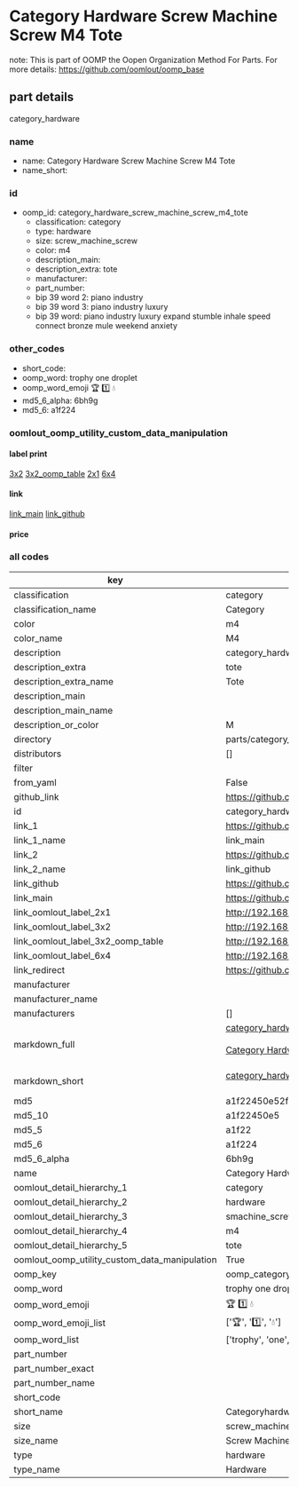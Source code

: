 # Category Hardware Screw Machine Screw M4 Tote  

note: This is part of OOMP the Oopen Organization Method For Parts. For more details: https://github.com/oomlout/oomp_base

##  part details
  



category_hardware



### name
* name: Category Hardware Screw Machine Screw M4 Tote
* name_short: 
### id
* oomp_id: category_hardware_screw_machine_screw_m4_tote
  * classification: category
  * type: hardware
  * size: screw_machine_screw
  * color: m4
  * description_main: 
  * description_extra: tote
  * manufacturer: 
  * part_number: 
  * bip 39 word 2: piano industry
  * bip 39 word 3: piano industry luxury
  * bip 39 word: piano industry luxury expand stumble inhale speed connect bronze mule weekend anxiety

### other_codes
* short_code: 
* oomp_word: trophy one droplet
* oomp_word_emoji :trophy: :one: :droplet:
* md5_6_alpha: 6bh9g
* md5_6: a1f224






### oomlout_oomp_utility_custom_data_manipulation
#### label print
[3x2](http://192.168.1.245:1112/?label=oomp%206bh9g)
[3x2_oomp_table](http://192.168.1.108:1112/?label=oomp%206bh9g)
[2x1](http://192.168.1.242:1112/?label=oomp%206bh9g)
[6x4](http://192.168.1.55:1112/?label=oomp%206bh9g)    

#### link

[link_main](https://github.com/oomlout/oomlout_oomp_version_1_messy/tree/main/parts/category_hardware_screw_machine_screw_m4_tote) [link_github](https://github.com/oomlout/oomlout_oomp_version_1_messy/tree/main/parts/category_hardware_screw_machine_screw_m4_tote)                             

#### price







### all codes 
| key | value |  
| --- | --- |  
| classification | category |  
| classification_name | Category |  
| color | m4 |  
| color_name | M4 |  
| description | category_hardware |  
| description_extra | tote |  
| description_extra_name | Tote |  
| description_main |  |  
| description_main_name |  |  
| description_or_color | M  |  
| directory | parts/category_hardware_screw_machine_screw_m4_tote |  
| distributors | [] |  
| filter |  |  
| from_yaml | False |  
| github_link | https://github.com/oomlout/oomlout_oomp_part_src/tree/main/parts/category_hardware_screw_machine_screw_m4_tote |  
| id | category_hardware_screw_machine_screw_m4_tote |  
| link_1 | https://github.com/oomlout/oomlout_oomp_version_1_messy/tree/main/parts/category_hardware_screw_machine_screw_m4_tote |  
| link_1_name | link_main |  
| link_2 | https://github.com/oomlout/oomlout_oomp_version_1_messy/tree/main/parts/category_hardware_screw_machine_screw_m4_tote |  
| link_2_name | link_github |  
| link_github | https://github.com/oomlout/oomlout_oomp_version_1_messy/tree/main/parts/category_hardware_screw_machine_screw_m4_tote |  
| link_main | https://github.com/oomlout/oomlout_oomp_version_1_messy/tree/main/parts/category_hardware_screw_machine_screw_m4_tote |  
| link_oomlout_label_2x1 | http://192.168.1.242:1112/?label=oomp%206bh9g |  
| link_oomlout_label_3x2 | http://192.168.1.245:1112/?label=oomp%206bh9g |  
| link_oomlout_label_3x2_oomp_table | http://192.168.1.108:1112/?label=oomp%206bh9g |  
| link_oomlout_label_6x4 | http://192.168.1.55:1112/?label=oomp%206bh9g |  
| link_redirect | https://github.com/oomlout/oomlout_oomp_version_1_messy/tree/main/parts/category_hardware_screw_machine_screw_m4_tote |  
| manufacturer |  |  
| manufacturer_name |  |  
| manufacturers | [] |  
| markdown_full | [category_hardware_screw_machine_screw_m4_tote](none)<br>[](none)<br>[Category Hardware Screw Machine Screw M4 Tote](none)<br><br> |  
| markdown_short | [category_hardware_screw_machine_screw_m4_tote](none)<br><br> |  
| md5 | a1f22450e52f3a21ceebd5030a9ccd20 |  
| md5_10 | a1f22450e5 |  
| md5_5 | a1f22 |  
| md5_6 | a1f224 |  
| md5_6_alpha | 6bh9g |  
| name | Category Hardware Screw Machine Screw M4 Tote |  
| oomlout_detail_hierarchy_1 | category |  
| oomlout_detail_hierarchy_2 | hardware |  
| oomlout_detail_hierarchy_3 | smachine_screw |  
| oomlout_detail_hierarchy_4 | m4 |  
| oomlout_detail_hierarchy_5 | tote |  
| oomlout_oomp_utility_custom_data_manipulation | True |  
| oomp_key | oomp_category_hardware_screw_machine_screw_m4_tote |  
| oomp_word | trophy one droplet |  
| oomp_word_emoji | :trophy: :one: :droplet: |  
| oomp_word_emoji_list | [':trophy:', ':one:', ':droplet:'] |  
| oomp_word_list | ['trophy', 'one', 'droplet'] |  
| part_number |  |  
| part_number_exact |  |  
| part_number_name |  |  
| short_code |  |  
| short_name | Categoryhardware |  
| size | screw_machine_screw |  
| size_name | Screw Machine Screw |  
| type | hardware |  
| type_name | Hardware |  
